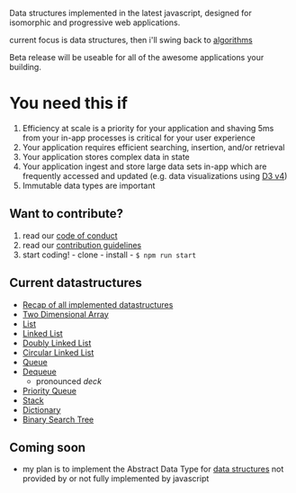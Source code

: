 Data structures implemented in the latest javascript, designed for isomorphic and progressive web applications.

current focus is data structures, then i'll swing back to [algorithms](https://github.com/noahehall/algorithms)

Beta release will be useable for all of the awesome applications your building.

# You need this if
  1. Efficiency at scale is a priority for your application and shaving 5ms from your in-app processes is critical for your user experience
  2. Your application requires efficient searching, insertion, and/or retrieval
  3. Your application stores complex data in state
  4. Your application ingest and store large data sets in-app which are frequently accessed and updated (e.g. data visualizations using [D3 v4](https://github.com/noahehall/reactjs-d3-universal))
  5. Immutable data types are important

## Want to contribute?
  1. read our [code of conduct](https://github.com/noahehall/datastructures/blob/master/CODE_OF_CONDUCT.md)
  2. read our [contribution guidelines](https://github.com/noahehall/datastructures/blob/master/CONTRIBUTING.md)
  3. start coding!
    - clone
    - install
    - `$ npm run start`

## Current datastructures
  - [Recap of all implemented datastructures](https://github.com/noahehall/theBookOfNoah/blob/master/_datastructures.md)
  - [Two Dimensional Array](http://www-ee.eng.hawaii.edu/~tep/EE160/Notes/Array/2darray.html)
  - [List](https://en.wikipedia.org/wiki/List_(abstract_data_type))
  - [Linked List](https://en.wikipedia.org/wiki/Linked_list)
  - [Doubly Linked List](https://en.wikipedia.org/wiki/Doubly_linked_list)
  - [Circular Linked List](https://en.wikipedia.org/wiki/Linked_list#Circular_Linked_list)
  - [Queue](https://en.wikipedia.org/wiki/Queue_(abstract_data_type))
  - [Dequeue](https://en.wikipedia.org/wiki/Double-ended_queue)
    + pronounced *deck*
  - [Priority Queue](https://en.wikipedia.org/wiki/Priority_queue)
  - [Stack](https://en.wikipedia.org/wiki/Stack_(abstract_data_type))
  - [Dictionary](http://www.introprogramming.info/tag/dictionary-data-structure/)
  - [Binary Search Tree](https://en.wikipedia.org/wiki/Binary_search_tree)

## Coming soon
  - my plan is to implement the Abstract Data Type for [data structures](https://en.wikipedia.org/wiki/List_of_data_structures) not provided by or not fully implemented by javascript
